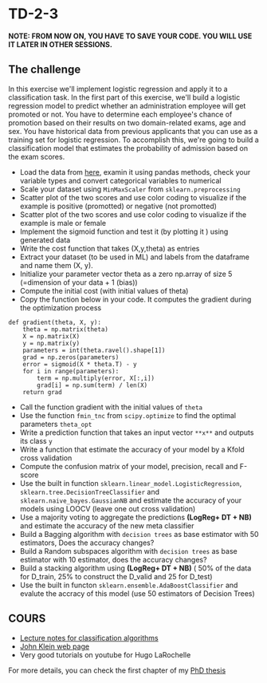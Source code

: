 # TD-2-3

**NOTE: FROM NOW ON, YOU HAVE TO SAVE YOUR CODE. YOU WILL USE IT LATER IN OTHER SESSIONS.**

The challenge
-------------

In this exercise we'll implement logistic regression and apply it to a classification task. 
In the first part of this exercise, we'll build a logistic regression model to predict whether an administration employee will get promoted or not. You have to determine each employee's chance of promotion based on their results on two domain-related exams, age and sex. You have historical data from previous applicants that you can use as a training set for logistic regression. To accomplish this, we're going to build a classification model that estimates the probability of admission based on the exam scores.


- Load the data from [here](https://drive.google.com/file/d/1vIqw8_A2Zx_Qw3QNAmIApFFh-7MPnkdB/view?usp=sharing), examin it using pandas methods, check your variable types and convert categorical variables to numerical 
- Scale your dataset using `MinMaxScaler` from `sklearn.preprocessing`
- Scatter plot of the two scores and use color coding to visualize if the example is positive (promotted) or negative (not promotted)
- Scatter plot of the two scores and use color coding to visualize if the example is male or female 
- Implement the sigmoid function and test it (by plotting it ) using generated data
- Write the cost function that takes (X,y,theta) as entries
- Extract your dataset (to be used in ML) and labels from the dataframe and name them (X, y).
- Initialize your parameter vector theta as a zero np.array of size 5 (=dimension of your data + 1 (bias))
- Compute the initial cost (with initial values of theta) 
- Copy the function below in your code. It computes the gradient during the optimization process
```
def gradient(theta, X, y):
    theta = np.matrix(theta)
    X = np.matrix(X)
    y = np.matrix(y)
    parameters = int(theta.ravel().shape[1])
    grad = np.zeros(parameters)
    error = sigmoid(X * theta.T) - y
    for i in range(parameters):
        term = np.multiply(error, X[:,i])
        grad[i] = np.sum(term) / len(X)
    return grad
```
 - Call the function gradient with the initial values of `theta`
 - Use the function `fmin_tnc` from `scipy.optimize` to find the optimal parameters `theta_opt`
 - Write a prediction function that takes an input vector `**x**` and outputs its class `y`
 - Write a function that estimate the accuracy of your model by a Kfold cross validation
 - Compute the confusion matrix of your model, precision, recall and F-score
 - Use the built in function `sklearn.linear_model.LogisticRegression`, `sklearn.tree.DecisionTreeClassifier` and `sklearn.naive_bayes.GaussianNB`
 and estimate the accuracy of your models using LOOCV (leave one out cross validation)
 - Use a majority voting to aggregate the predictions **(LogReg+ DT + NB)** and estimate the accuracy of the new meta classifier 
 - Build a Bagging algorithm with `decision trees` as base estimator with 50 estimators, Does the accuracy changes?
 - Build a Random subspaces algorithm with `decision trees` as base estimator with 10 estimator, does the accuracy changes?
 - Build a stacking algorithm using **(LogReg+ DT + NB)** ( 50% of the data for D_train, 25% to construct the D_valid and 25 for D_test)
 - Use the built in functon `sklearn.ensemble.AdaBoostClassifier` and evalute the accracy of this model (use 50 estimators of Decision Trees) 







COURS
-----
- [Lecture notes for classification algorithms](https://drive.google.com/file/d/1oGU6CuWIe4UZIFJQti2TFYjH-7kBws8O/view?usp=sharing)
- [John Klein web page](https://john-klein.github.io/)
- Very good tutorials on youtube for Hugo LaRochelle

For more details, you can check the first chapter of my [PhD thesis](https://drive.google.com/file/d/1QMci-0gAHPBeMn9L-2pRpbLeXROw5A8I/view?usp=sharing)

